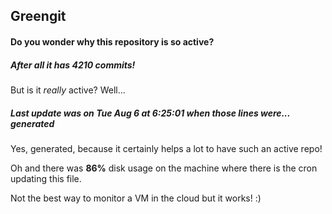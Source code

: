 ## Greengit

#### Do you wonder why this repository is so active?

##### After all it has 4210 commits!

But is it *really* active? Well...

##### Last update was on Tue Aug 6 at 6:25:01 when those lines were... generated

Yes, generated, because it certainly helps a lot to have such an active repo!

Oh and there was **86%** disk usage on the machine
where there is the cron updating this file.

Not the best way to monitor a VM in the cloud but it works! :)
